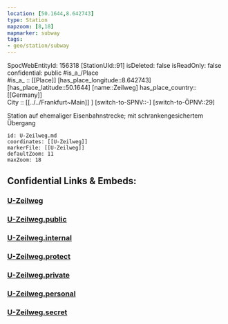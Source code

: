 ```yaml
---
location: [50.1644,8.642743] 
type: Station 
mapzoom: [8,18] 
mapmarker: subway 
tags:
- geo/station/subway
---
```

SpocWebEntityId: 156318
[StationUId::91] 
isDeleted: false
isReadOnly: false
confidential: public
#is_a_/Place  
#is_a_ :: [[Place]] 
[has_place_longitude::8.642743] 
[has_place_latitude::50.1644] 
[name::Zeilweg] 
has_place_country:: [[Germany]]  
City :: [[../../Frankfurt~Main]] ] 
[switch-to-SPNV::-] 
[switch-to-ÖPNV::29] 

Station auf ehemaliger Eisenbahnstrecke; mit schrankengesichertem Übergang

```leaflet
id: U-Zeilweg.md
coordinates: [[U-Zeilweg]] 
markerFile: [[U-Zeilweg]] 
defaultZoom: 11 
maxZoom: 18
```


## Confidential Links & Embeds: 

### [U-Zeilweg](/_Standards/Earth/Continent/Europe/Europe~Central/Germany/Germany~West/Hessen/counties~Hessen/Frankfurt~Main/Stations-FFM~U/U-Zeilweg.md) 

### [U-Zeilweg.public](/_public/Earth/Continent/Europe/Europe~Central/Germany/Germany~West/Hessen/counties~Hessen/Frankfurt~Main/Stations-FFM~U/U-Zeilweg.public.md) 

### [U-Zeilweg.internal](/_internal/Earth/Continent/Europe/Europe~Central/Germany/Germany~West/Hessen/counties~Hessen/Frankfurt~Main/Stations-FFM~U/U-Zeilweg.internal.md) 

### [U-Zeilweg.protect](/_protect/Earth/Continent/Europe/Europe~Central/Germany/Germany~West/Hessen/counties~Hessen/Frankfurt~Main/Stations-FFM~U/U-Zeilweg.protect.md) 

### [U-Zeilweg.private](/_private/Earth/Continent/Europe/Europe~Central/Germany/Germany~West/Hessen/counties~Hessen/Frankfurt~Main/Stations-FFM~U/U-Zeilweg.private.md) 

### [U-Zeilweg.personal](/_personal/Earth/Continent/Europe/Europe~Central/Germany/Germany~West/Hessen/counties~Hessen/Frankfurt~Main/Stations-FFM~U/U-Zeilweg.personal.md) 

### [U-Zeilweg.secret](/_secret/Earth/Continent/Europe/Europe~Central/Germany/Germany~West/Hessen/counties~Hessen/Frankfurt~Main/Stations-FFM~U/U-Zeilweg.secret.md)


